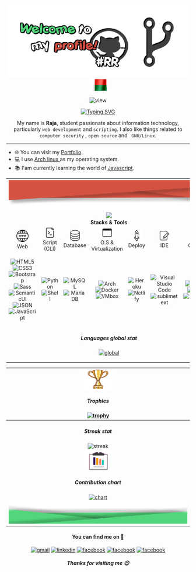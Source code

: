 <!-- BANNER -->
<div align="center">
<img src="./src/welcome.png" alt="welcome" width="620" height="200">
</div>

<!-- HEADER -->
<div align="center">
<img src="./src/dago.gif" alt="hello" width="50"></img>
<p> <img src="https://komarev.com/ghpvc/?username=RajaRokoto" alt="view" width="120"/> 
</p>

[![Typing SVG](https://readme-typing-svg.herokuapp.com?font=courier&color=%2331CD1E&width=420&lines=raja%40github%3A~%24+echo+%22opensource%22;raja%40github%3A~%24+echo+%22study+%26+share%22;raja%40github%3A~%24+echo+%22improve%22)]()

</div>

<!-- ABOUT -->
<div align="center">

My name is **Raja**, student passionate about information technology, particularly `web development` and `scripting`. I also like things related to `computer security` , `open source` and ` GNU/Linux`.

</div>

---

- 🌐 You can visit my <a href="https://raja-resume.herokuapp.com/">Portfolio</a>.
- 💻 I use <a href="https://archlinux.org/"> Arch linux </a> as my operating system.
- 📚 I'am currently learning the world of <a href="https://fr.wikipedia.org/wiki/JavaScript"> Javascript</a>.

<!-- SECTION1

| <div align="center"><img src="./src/header-footer/header-white.png" alt="theme-dago"></div><div align="center"><img src="./src/squid-git.gif" width="90"><br>Github<br> ![GitHub metrics](https://metrics.lecoq.io/RajaRakoto)</div><div align="center"><img src="./src/none.png" height="80"><img src="./src/header-footer/footer-white.png" alt="theme-dago"></div> | <div align="center"><img src="./src/header-footer/header-white.png" alt="theme-dago"></div><img src="./src/heart.gif" width="90" height="90"></img><h5>Top repositories</h5> [![Top Repositories](https://github-readme-stats.vercel.app/api/pin/?username=RajaRakoto&repo=cntemad)](https://github.com/RajaRakoto/cntemad) <div align="center"><img src="./src/none.png" height="10"><img src="./src/header-footer/footer-white.png" alt="theme-dago"></div> |
| :-- | --- | -->

<!-- SECTION2 -->
<table>

 <th colspan="7">
 <div align="center"><img src="./src/header-footer/header-red.png" alt="theme-dago"></div><img src="https://media.giphy.com/media/WUlplcMpOCEmTGBtBW/giphy.gif" width="100"><br>Stacks & Tools
 </th>

 <tr align="center">
  <td><img src="./src/web.png" width="35"><br>Web</td>
  <td><img src="./src/script.png" width="30"><br>Script (CLI)</td>
  <td><img src="./src/database.png" width="30"><br>Database</td>
  <td><img src="./src/sys.png" width="30"><br>O.S & Virtualization</td>
  <td><img src="./src/deploy.png" width="30"><br>Deploy</td>
  <td><img src="./src/editor.png" width="30"><br>IDE</td>
  <td><img src="./src/others.png" width="30"><br>Others</td>
 </tr>
 <td align="center">
  
  ![HTML5](https://img.shields.io/badge/-HTML5-777?style=flat&logo=html5&logoColor=ffffff&labelColor=E34F26) 
  ![CSS3](https://img.shields.io/badge/-CSS3-777?style=flat&logo=css3&logoColor=ffffff&labelColor=1572B6) 
  ![Bootstrap](https://img.shields.io/badge/-Bootstrap-777?style=flat&logo=bootstrap&logoColor=ffffff&labelColor=563D7C) ![Sass](https://img.shields.io/badge/-Sass-777?style=flat&logo=sass&logoColor=ffffff&labelColor=%23CC6699)![SemanticUI](https://img.shields.io/badge/-SemanticUI-777?style=flat&logo=semanticui&logoColor=ffffff&labelColor=)
  ![JSON](https://img.shields.io/badge/-JSON-777?style=flat&logo=JSON&logoColor=777&labelColor=ffffff)
  ![JavaScript](https://img.shields.io/badge/-JavaScript-777?style=flat&logo=javascript&logoColor=dbb332&labelColor=ffffff)
  </td>
  <td align="center">
  
  ![Python](https://img.shields.io/badge/-Python-777?style=flat&logo=python&labelColor=ffffff) ![Shell](https://img.shields.io/badge/-Shell-777?style=flat&logo=shell&labelColor=333) 
  </td>
  <td align="center">

![MySQL](https://img.shields.io/badge/-MySQL-777?style=flat&logo=mysql&labelColor=ffffff)![MariaDB](https://img.shields.io/badge/-mariaDB-777?style=flat&logo=mariaDB&labelColor=brown)

  </td>
  <td align="center">
  
  ![Arch](https://img.shields.io/badge/-Arch_linux-777?style=flat&logo=archlinux&labelColor=ffffff) ![Docker](https://img.shields.io/badge/-Docker-777?style=flat&logo=docker&labelColor=ffffff) ![VMbox](https://img.shields.io/badge/-VMbox-777?style=flat&logo=vmware&labelColor=ffffff)
  </td>
  <td align="center">
  
  ![Heroku](https://img.shields.io/badge/-Heroku-777?style=flat&logo=heroku&labelColor=430098) ![Netlify](https://img.shields.io/badge/-Netlify-777?style=flat&logo=netlify&labelColor=777) 
  </td>
  <td align="center">

![Visual Studio Code](https://img.shields.io/badge/-VSCode-777?style=flat&logo=visual-studio-code&labelColor=007ACC) ![sublimetext](https://img.shields.io/badge/-Sublime_text-777?style=flat&logo=sublimetext&labelColor=ffffff)

  </td>
  <td align="center">

![Git](https://img.shields.io/badge/-Git-777?style=flat&logo=git&logoColor=F05032&labelColor=ffffff) ![GitHub](https://img.shields.io/badge/-GitHub-777?style=flat&logo=github&logoColor=777&labelColor=ffffff) ![NPM](https://img.shields.io/badge/-NPM-777?style=flat&logo=npm&labelColor=ffffff)![POSTMAN](https://img.shields.io/badge/-Postman-777?style=flat&logo=postman&labelColor=ffffff)

  </td>

 </tr>
 <td colspan="7">
  <div align="center" > 
  <h5>Languages global stat</h5>

[![global](https://github-readme-stats.vercel.app/api/top-langs/?username=RajaRakoto&langs_count=20&layout=compact&hide=pascal,java,c,html,css,php,hack)](https://github.com/RajaRakoto)

<!-- <br><img src="https://github-profile-summary-cards.vercel.app/api/cards/repos-per-language?username=RajaRakoto&theme=default"><img src="https://github-profile-summary-cards.vercel.app/api/cards/most-commit-language?username=RajaRakoto&theme=default"> -->

  </td>
  </div>
  
</table>

<!-- SECTION3 -->

| </div><div align="center"><img src="./src/throphie.gif" width="80" height="55"></img><h5>Trophies</h5> [![trophy](https://github-profile-trophy.vercel.app/?username=RajaRakoto&margin-w=15&margin-h=15)](https://github.com/ryo-ma/github-profile-trophy)</div> |
| :-- |
| <div align="center"><h5>Streak stat</h5> ![streak](https://github-readme-streak-stats.herokuapp.com/?user=RajaRakoto&ring=d35242&fire=d35242&currStreakLabel=d35242&sideLabels=51d67b)</div> |
| <div align="center"><img src="./src/bar.gif" width="80" height="55"></img><h5>Contribution chart</h5> [![chart](https://activity-graph.herokuapp.com/graph?username=RajaRakoto&bg_color=fff&color=444&line=51d67b&point=f73b00)]()</div><div align="center"><img src="./src/header-footer/footer-green.png" alt="theme-dago"></div> |

<!-- FOOTER -->
<div align="center">
<h4>You can find me on 💬</h4>
<p>
<a href="mailto:raja.rakoto7@gmail.com" target="blank"><img src="https://cdn.jsdelivr.net/npm/simple-icons@3.0.1/icons/gmail.svg" alt="gmail" height="40" width="40" /></a> 
<a href="https://www.linkedin.com/in/raja-rakotonirina-20a0b116b" target="blank"><img src="https://cdn.jsdelivr.net/npm/simple-icons@3.0.1/icons/linkedin.svg" alt="linkedin" height="40" width="40" /></a>
<a href="https://www.facebook.com/raja.rakotonirina" target="blank"><img src="https://cdn.jsdelivr.net/npm/simple-icons@3.0.1/icons/facebook.svg" alt="facebook" height="40" width="40" /></a>
<a href="https://codepen.io/rajarakoto" target="blank"><img src="https://cdn.jsdelivr.net/npm/simple-icons@3.0.1/icons/codepen.svg" alt="facebook" height="40" width="40" /></a>
<a href="https://stackoverflow.com/users/17470222/raja-rakotonirina" target="blank"><img src="https://cdn.jsdelivr.net/npm/simple-icons@3.0.1/icons/stackoverflow.svg" alt="facebook" height="40" width="40" /></a>
</p>
<h5 class="test">Thanks for visiting me 😉️</h5>
</div>
